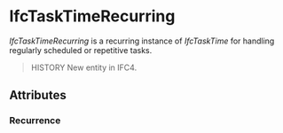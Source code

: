 # IfcTaskTimeRecurring

_IfcTaskTimeRecurring_ is a recurring instance of _IfcTaskTime_ for handling regularly scheduled or repetitive tasks.
<!-- end of short definition -->


> HISTORY New entity in IFC4.

## Attributes

### Recurrence

